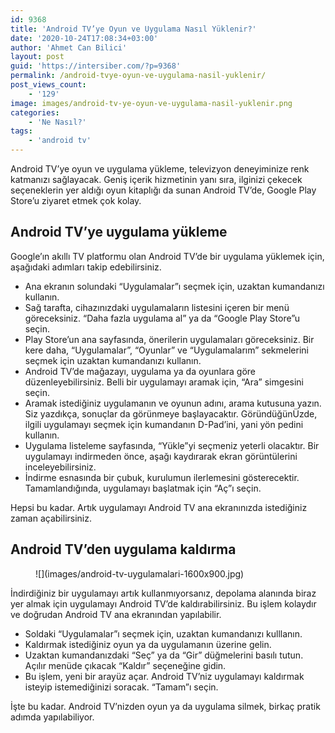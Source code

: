 ```yaml
---
id: 9368
title: 'Android TV’ye Oyun ve Uygulama Nasıl Yüklenir?'
date: '2020-10-24T17:08:34+03:00'
author: 'Ahmet Can Bilici'
layout: post
guid: 'https://intersiber.com/?p=9368'
permalink: /android-tvye-oyun-ve-uygulama-nasil-yuklenir/
post_views_count:
    - '129'
image: images/android-tv-ye-oyun-ve-uygulama-nasil-yuklenir.png
categories:
    - 'Ne Nasıl?'
tags:
    - 'android tv'
---
```


Android TV’ye oyun ve uygulama yükleme, televizyon deneyiminize renk katmanızı sağlayacak. Geniş içerik hizmetinin yanı sıra, ilginizi çekecek seçeneklerin yer aldığı oyun kitaplığı da sunan Android TV’de, Google Play Store’u ziyaret etmek çok kolay.

## Android TV’ye uygulama yükleme

Google’ın akıllı TV platformu olan Android TV’de bir uygulama yüklemek için, aşağıdaki adımları takip edebilirsiniz.

- Ana ekranın solundaki “Uygulamalar”ı seçmek için, uzaktan kumandanızı kullanın.
- Sağ tarafta, cihazınızdaki uygulamaların listesini içeren bir menü göreceksiniz. “Daha fazla uygulama al” ya da “Google Play Store”u seçin.
- Play Store’un ana sayfasında, önerilerin uygulamaları göreceksiniz. Bir kere daha, “Uygulamalar”, “Oyunlar” ve “Uygulamalarım” sekmelerini seçmek için uzaktan kumandanızı kullanın.
- Android TV’de mağazayı, uygulama ya da oyunlara göre düzenleyebilirsiniz. Belli bir uygulamayı aramak için, “Ara” simgesini seçin.
- Aramak istediğiniz uygulamanın ve oyunun adını, arama kutusuna yazın. Siz yazdıkça, sonuçlar da görünmeye başlayacaktır. GöründüğünÜzde, ilgili uygulamayı seçmek için kumandanın D-Pad’ini, yani yön pedini kullanın.
- Uygulama listeleme sayfasında, “Yükle”yi seçmeniz yeterli olacaktır. Bir uygulamayı indirmeden önce, aşağı kaydırarak ekran görüntülerini inceleyebilirsiniz.
- İndirme esnasında bir çubuk, kurulumun ilerlemesini gösterecektir. Tamamlandığında, uygulamayı başlatmak için “Aç”ı seçin.

Hepsi bu kadar. Artık uygulamayı Android TV ana ekranınızda istediğiniz zaman açabilirsiniz.

## Android TV’den uygulama kaldırma

<figure class="wp-block-image size-large">![](images/android-tv-uygulamalari-1600x900.jpg)</figure>İndirdiğiniz bir uygulamayı artık kullanmıyorsanız, depolama alanında biraz yer almak için uygulamayı Android TV’de kaldırabilirsiniz. Bu işlem kolaydır ve doğrudan Android TV ana ekranından yapılabilir.

- Soldaki “Uygulamalar”ı seçmek için, uzaktan kumandanızı kulllanın.
- Kaldırmak istediğiniz oyun ya da uygulamanın üzerine gelin.
- Uzaktan kumandanızdaki “Seç” ya da “Gir” düğmelerini basılı tutun. Açılır menüde çıkacak “Kaldır” seçeneğine gidin.
- Bu işlem, yeni bir arayüz açar. Android TV’niz uygulamayı kaldırmak isteyip istemediğinizi soracak. “Tamam”ı seçin.

İşte bu kadar. Android TV’nizden oyun ya da uygulama silmek, birkaç pratik adımda yapılabiliyor.